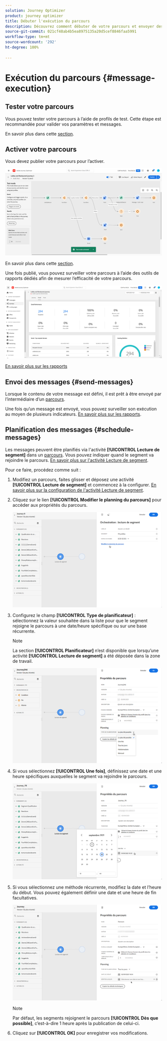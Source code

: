 ```yaml
---
solution: Journey Optimizer
product: journey optimizer
title: Débuter l'exécution du parcours
description: Découvrez comment débuter de votre parcours et envoyer des messages
source-git-commit: 021cf48ab4b5ea8975135a20d5cef8846faa5991
workflow-type: tm+mt
source-wordcount: '292'
ht-degree: 100%

---
```



# Exécution du parcours {#message-execution}

## Tester votre parcours

Vous pouvez tester votre parcours à l’aide de profils de test. Cette étape est recommandée pour valider vos paramètres et messages.

En savoir plus dans cette [section](testing-the-journey.md).

## Activer votre parcours

Vous devez publier votre parcours pour l’activer.

![](assets/jo-journeyuc2_32bis.png)

En savoir plus dans cette [section](publishing-the-journey.md).


Une fois publié, vous pouvez surveiller votre parcours à l’aide des outils de rapports dédiés afin de mesurer l’efficacité de votre parcours.

![](assets/jo-dynamic_report_journey_12.png)

[En savoir plus sur les rapports](../reports/live-report.md)

## Envoi des messages {#send-messages}

Lorsque le contenu de votre message est défini, il est prêt à être envoyé par l’intermédiaire d’un [parcours](journey.md).

Une fois qu’un message est envoyé, vous pouvez surveiller son exécution au moyen de plusieurs indicateurs. [En savoir plus sur les rapports](../global-report.md).

## Planification des messages {#schedule-messages}

Les messages peuvent être planifiés via l&#39;activité **[!UICONTROL Lecture de segment]** dans un [parcours](journey.md). Vous pouvez indiquer quand le segment va rejoindre le parcours. [En savoir plus sur l&#39;activité Lecture de segment](read-segment.md).

Pour ce faire, procédez comme suit :

1. Modifiez un parcours, faites glisser et déposez une activité **[!UICONTROL Lecture de segment]** et commencez à la configurer. [En savoir plus sur la configuration de l&#39;activité Lecture de segment](read-segment.md#configuring-segment-trigger-activity).

1. Cliquez sur le lien **[!UICONTROL Modifier le planning du parcours]** pour accéder aux propriétés du parcours.

   ![](assets/message-read-segment-schedule.png)

1. Configurez le champ **[!UICONTROL Type de planificateur]** : sélectionnez la valeur souhaitée dans la liste pour que le segment rejoigne le parcours à une date/heure spécifique ou sur une base récurrente.

   >[!NOTE]
   >
   >La section **[!UICONTROL Planificateur]** n’est disponible que lorsqu’une activité **[!UICONTROL Lecture de segment]** a été déposée dans la zone de travail.

   ![](assets/message-read-segment-scheduler.png)

1. Si vous sélectionnez **[!UICONTROL Une fois]**, définissez une date et une heure spécifiques auxquelles le segment va rejoindre le parcours.

   ![](assets/message-read-segment-scheduler-once.png)

1. Si vous sélectionnez une méthode récurrente, modifiez la date et l’heure du début. Vous pouvez également définir une date et une heure de fin facultatives.

   ![](assets/message-read-segment-scheduler-daily.png)

   >[!NOTE]
   >
   >Par défaut, les segments rejoignent le parcours **[!UICONTROL Dès que possible]**, c’est-à-dire 1 heure après la publication de celui-ci.

1. Cliquez sur **[!UICONTROL OK]** pour enregistrer vos modifications.

<!--Unitary messages that are triggered by an event within a journey cannot be scheduled.-->
